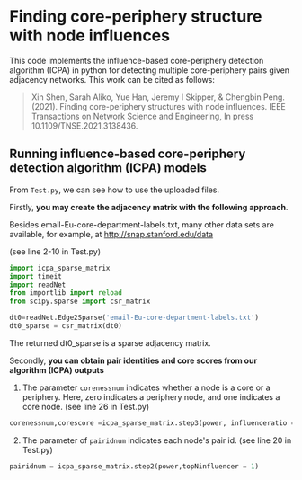 # Finding core-periphery structure with node influences

This code implements the influence-based core-periphery detection algorithm (ICPA) in python for detecting multiple core-periphery pairs given adjacency networks. This work can be cited as follows:

>Xin Shen, Sarah Aliko, Yue Han, Jeremy I Skipper, & Chengbin Peng. (2021). Finding core-periphery structures with node influences. IEEE Transactions on Network Science and Engineering, In press 10.1109/TNSE.2021.3138436.

## Running influence-based core-periphery detection algorithm (ICPA) models
From `Test.py`, we can see how to use the uploaded files.

Firstly, **you may create the adjacency matrix with the following approach**.

Besides email-Eu-core-department-labels.txt, many other data sets are available, for example, at http://snap.stanford.edu/data

(see line 2-10 in Test.py)
```python
import icpa_sparse_matrix
import timeit
import readNet
from importlib import reload
from scipy.sparse import csr_matrix

dt0=readNet.Edge2Sparse('email-Eu-core-department-labels.txt')
dt0_sparse = csr_matrix(dt0)
```
The returned dt0_sparse is a sparse adjacency matrix.

Secondly, **you can obtain pair identities and core scores from our algorithm (ICPA) outputs**
1. The parameter `corenessnum` indicates whether a node is a core or a periphery. Here, zero indicates a periphery node, and one indicates a core node.
(see line 26 in Test.py)
``` python
corenessnum,corescore =icpa_sparse_matrix.step3(power, influenceratio = influenceratio)
```
2. The parameter of `pairidnum` indicates each node's pair id.
(see line 20 in Test.py)
``` python
pairidnum = icpa_sparse_matrix.step2(power,topNinfluencer = 1)
```

